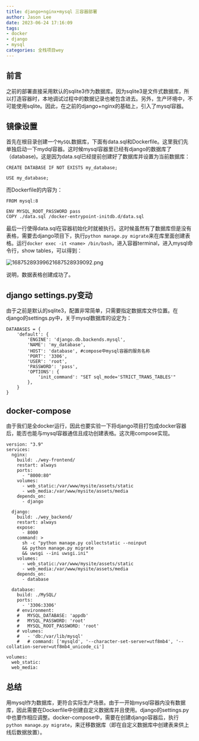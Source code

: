 ```yaml
---
title: django+nginx+mysql 三容器部署
author: Jason Lee
date: 2023-06-24 17:16:09
tags: 
- docker
- django
- mysql
categories: 全栈项目wey
---
```


## 前言

之前的部署直接采用默认的sqlite3作为数据库。因为sqlite3是文件式数据库，所以打造容器时，本地调试过程中的数据记录也被包含进去。另外，生产环境中，不可能使用sqlite。因此，在之前的django+nginx的基础上，引入了mysql容器。

## 镜像设置

首先在根目录创建一个`MySQL`数据库，下面有data.sql和Dockerfile。这里我们先单独启动一下mydql容器。这时候mysql容器里已经有django的数据库了（database)。这是因为data.sql已经提前创建好了数据库并设置为当前数据库：

```
CREATE DATABASE IF NOT EXISTS my_database;

USE my_database;
```

而Dockerfile的内容为：

```
FROM mysql:8

ENV MYSQL_ROOT_PASSWORD pass
COPY ./data.sql /docker-entrypoint-initdb.d/data.sql
```

最后一行使得data.sql在容器初始化时就被执行。这时候虽然有了数据库但是没有表格，需要去django项目下，执行`python manage.py migrate`来在库里面创建表格。运行`docker exec -it <name> /bin/bash`，进入容器terminal，进入mysql命令行，show tables，可以得到：

![16875289399621687528939092.png](https://fastly.jsdelivr.net/gh/li199-code/blog-imgs@main/16875289399621687528939092.png)

说明，数据表格创建成功了。

## django settings.py变动

由于之前是默认的sqlite3，配置非常简单，只需要指定数据库文件位置。在django的settings.py中，关于mysql数据库的设定为：

```
DATABASES = {
    'default': {
        'ENGINE': 'django.db.backends.mysql',
        'NAME': 'my_database',
        'HOST': 'database', #compose中mysql容器的服务名称
        'PORT': '3306',
        'USER': 'root',
        'PASSWORD': 'pass',
        'OPTIONS': {
            'init_command': "SET sql_mode='STRICT_TRANS_TABLES'"  
        },
    }
}
```

## docker-compose

由于我们是全docker运行，因此也要实验一下将django项目打包成docker容器后，能否也能与mysql容器通信且成功创建表格。这次用compose实现。

```
version: "3.9"
services:
  nginx:
    build: ./wey-frontend/
    restart: always
    ports:
      - "8000:80"
    volumes:
      - web_static:/var/www/mysite/assets/static
      - web_media:/var/www/mysite/assets/media
    depends_on: 
      - django

  django:
    build: ./wey_backend/
    restart: always
    expose:
      - 8000
    command: >
      sh -c "python manage.py collectstatic --noinput 
      && python manage.py migrate
      && uwsgi --ini uwsgi.ini"
    volumes:
      - web_static:/var/www/mysite/assets/static
      - web_media:/var/www/mysite/assets/media
    depends_on: 
      - database

  database:
    build: ./MySQL/
    ports:
      - '3306:3306'
    # environment:
    #   MYSQL_DATABASE: 'appdb'
    #   MYSQL_PASSWORD: 'root'
    #   MYSQL_ROOT_PASSWORD: 'root'
    # volumes:
    #   - 'db:/var/lib/mysql'
    #   # command: ['mysqld', '--character-set-server=utf8mb4', '--collation-server=utf8mb4_unicode_ci']

volumes:
  web_static:
  web_media:
```

## 总结

用mysql作为数据库，更符合实际生产场景。由于一开始mysql容器内没有数据库，因此需要在Dockerfile中创建自定义数据库并且使用。django的settings.py中也要作相应调整。docker-compose中，需要在创建django容器后，执行`python manage.py migrate`，来迁移数据库（即在自定义数据库中创建表来供上线后数据放置）。